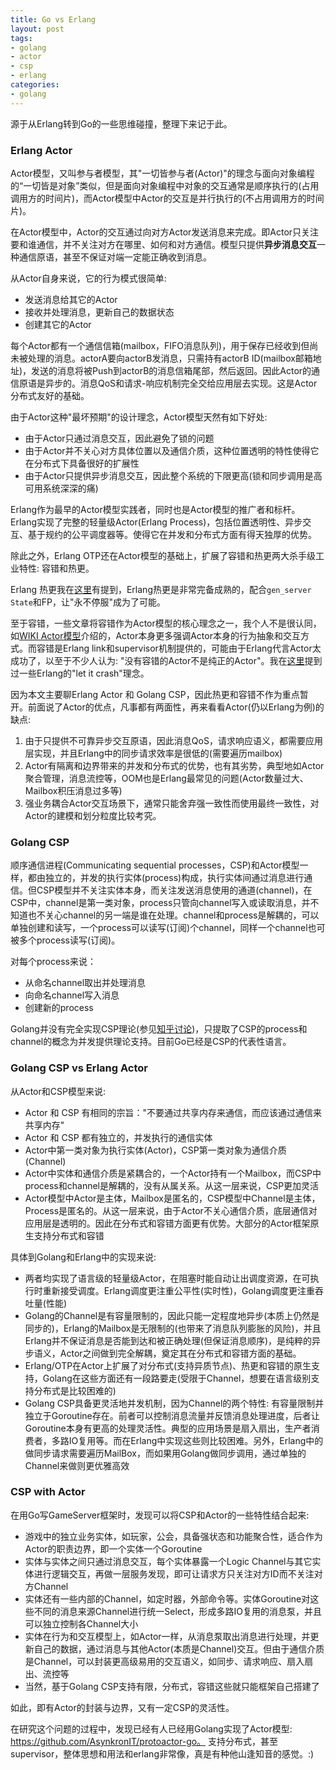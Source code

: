 ```yaml
---
title: Go vs Erlang
layout: post
tags:
- golang
- actor
- csp
- erlang
categories:
- golang
---
```


源于从Erlang转到Go的一些思维碰撞，整理下来记于此。

### Erlang Actor

Actor模型，又叫参与者模型，其"一切皆参与者(Actor)"的理念与面向对象编程的“一切皆是对象”类似，但是面向对象编程中对象的交互通常是顺序执行的(占用调用方的时间片)，而Actor模型中Actor的交互是并行执行的(不占用调用方的时间片)。

在Actor模型中，Actor的交互通过向对方Actor发送消息来完成。即Actor只关注要和谁通信，并不关注对方在哪里、如何和对方通信。模型只提供**异步消息交互**一种通信原语，甚至不保证对端一定能正确收到消息。

从Actor自身来说，它的行为模式很简单:

- 发送消息给其它的Actor
- 接收并处理消息，更新自己的数据状态
- 创建其它的Actor

每个Actor都有一个通信信箱(mailbox，FIFO消息队列)，用于保存已经收到但尚未被处理的消息。actorA要向actorB发消息，只需持有actorB ID(mailbox邮箱地址)，发送的消息将被Push到actorB的消息信箱尾部，然后返回。因此Actor的通信原语是异步的。消息QoS和请求-响应机制完全交给应用层去实现。这是Actor分布式友好的基础。

由于Actor这种"最坏预期"的设计理念，Actor模型天然有如下好处:

- 由于Actor只通过消息交互，因此避免了锁的问题
- 由于Actor并不关心对方具体位置以及通信介质，这种位置透明的特性使得它在分布式下具备很好的扩展性
- 由于Actor只提供异步消息交互，因此整个系统的下限更高(锁和同步调用是高可用系统深深的痛)

Erlang作为最早的Actor模型实践者，同时也是Actor模型的推广者和标杆。Erlang实现了完整的轻量级Actor(Erlang Process)，包括位置透明性、异步交互、基于规约的公平调度器等。使得它在并发和分布式方面有得天独厚的优势。

<!--more-->

除此之外，Erlang OTP还在Actor模型的基础上，扩展了容错和热更两大杀手级工业特性: 容错和热更。

Erlang 热更我在[这里](https://wudaijun.com/2015/04/erlang-hotcode/)有提到，Erlang热更是非常完备成熟的，配合`gen_server State`和FP，让"永不停服"成为了可能。

至于容错，一些文章将容错作为Actor模型的核心理念之一，我个人不是很认同，如[WIKI Actor模型](https://zh.m.wikipedia.org/zh-hans/%E6%BC%94%E5%91%98%E6%A8%A1%E5%9E%8B)介绍的，Actor本身更多强调Actor本身的行为抽象和交互方式。而容错是Erlang link和supervisor机制提供的，可能由于Erlang代言Actor太成功了，以至于不少人认为: "没有容错的Actor不是纯正的Actor"。我在[这里](https://wudaijun.com/2018/07/gs-flexiblity-reliability/)提到过一些Erlang的"let it crash"理念。

因为本文主要聊Erlang Actor 和 Golang CSP，因此热更和容错不作为重点暂开。前面说了Actor的优点，凡事都有两面性，再来看看Actor(仍以Erlang为例)的缺点:

1. 由于只提供不可靠异步交互原语，因此消息QoS，请求响应语义，都需要应用层实现，并且Erlang中的同步请求效率是很低的(需要遍历mailbox)
2. Actor有隔离和边界带来的并发和分布式的优势，也有其劣势，典型地如Actor聚合管理，消息流控等，OOM也是Erlang最常见的问题(Actor数量过大、Mailbox积压消息过多等)
3. 强业务耦合Actor交互场景下，通常只能舍弃强一致性而使用最终一致性，对Actor的建模和划分粒度比较考究。

### Golang CSP

顺序通信进程(Communicating sequential processes，CSP)和Actor模型一样，都由独立的，并发的执行实体(process)构成，执行实体间通过消息进行通信。但CSP模型并不关注实体本身，而关注发送消息使用的通道(channel)，在CSP中，channel是第一类对象，process只管向channel写入或读取消息，并不知道也不关心channel的另一端是谁在处理。channel和process是解耦的，可以单独创建和读写，一个process可以读写(订阅)个channel，同样一个channel也可被多个process读写(订阅)。

对每个process来说：

- 从命名channel取出并处理消息
- 向命名channel写入消息
- 创建新的process

Golang并没有完全实现CSP理论(参见[知乎讨论](https://www.zhihu.com/question/26192499))，只提取了CSP的process和channel的概念为并发提供理论支持。目前Go已经是CSP的代表性语言。

### Golang CSP vs Erlang Actor

从Actor和CSP模型来说:

- Actor 和 CSP 有相同的宗旨："不要通过共享内存来通信，而应该通过通信来共享内存"
- Actor 和 CSP 都有独立的，并发执行的通信实体
- Actor中第一类对象为执行实体(Actor)，CSP第一类对象为通信介质(Channel)
- Actor中实体和通信介质是紧耦合的，一个Actor持有一个Mailbox，而CSP中process和channel是解耦的，没有从属关系。从这一层来说，CSP更加灵活
- Actor模型中Actor是主体，Mailbox是匿名的，CSP模型中Channel是主体，Process是匿名的。从这一层来说，由于Actor不关心通信介质，底层通信对应用层是透明的。因此在分布式和容错方面更有优势。大部分的Actor框架原生支持分布式和容错

具体到Golang和Erlang中的实现来说:

- 两者均实现了语言级的轻量级Actor，在阻塞时能自动让出调度资源，在可执行时重新接受调度。Erlang调度更注重公平性(实时性)，Golang调度更注重吞吐量(性能)
- Golang的Channel是有容量限制的，因此只能一定程度地异步(本质上仍然是同步的)，Erlang的Mailbox是无限制的(也带来了消息队列膨胀的风险)，并且Erlang并不保证消息是否能到达和被正确处理(但保证消息顺序)，是纯粹的异步语义，Actor之间做到完全解耦，奠定其在分布式和容错方面的基础。
- Erlang/OTP在Actor上扩展了对分布式(支持异质节点)、热更和容错的原生支持，Golang在这些方面还有一段路要走(受限于Channel，想要在语言级别支持分布式是比较困难的)
- Golang CSP具备更灵活地并发机制，因为Channel的两个特性: 有容量限制并独立于Goroutine存在。前者可以控制消息流量并反馈消息处理进度，后者让Goroutine本身有更高的处理灵活性。典型的应用场景是扇入扇出，生产者消费者，多路IO复用等。而在Erlang中实现这些则比较困难。另外，Erlang中的做同步请求需要遍历MailBox，而如果用Golang做同步调用，通过单独的Channel来做则更优雅高效

### CSP with Actor

在用Go写GameServer框架时，发现可以将CSP和Actor的一些特性结合起来:

- 游戏中的独立业务实体，如玩家，公会，具备强状态和功能聚合性，适合作为Actor的职责边界，即一个实体一个Goroutine
- 实体与实体之间只通过消息交互，每个实体暴露一个Logic Channel与其它实体进行逻辑交互，再做一层服务发现，即可让请求方只关注对方ID而不关注对方Channel
- 实体还有一些内部的Channel，如定时器，外部命令等。实体Goroutine对这些不同的消息来源Channel进行统一Select，形成多路IO复用的消息泵，并且可以独立控制各Channel大小
- 实体在行为和交互模型上，如Actor一样，从消息泵取出消息进行处理，并更新自己的数据，通过消息与其他Actor(本质是Channel)交互。但由于通信介质是Channel，可以封装更高级易用的交互语义，如同步、请求响应、扇入扇出、流控等
- 当然，基于Golang CSP支持有限，分布式，容错这些就只能框架自己搭建了

如此，即有Actor的封装与边界，又有一定CSP的灵活性。

在研究这个问题的过程中，发现已经有人已经用Golang实现了Actor模型: https://github.com/AsynkronIT/protoactor-go。 支持分布式，甚至supervisor，整体思想和用法和erlang非常像，真是有种他山逢知音的感觉。:)
